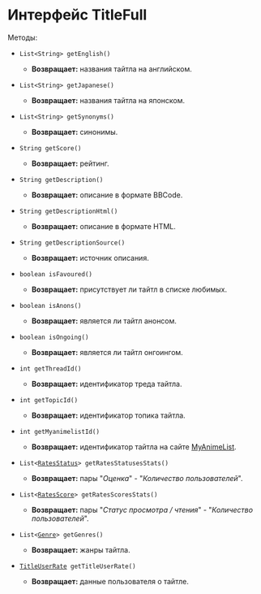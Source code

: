 [//]: # (Created by Firely-Pasha on 16.12.2017)

# Интерфейс TitleFull

Методы:

* `List<String> getEnglish()`
    * **Возвращает:** названия тайтла на английском.

* `List<String> getJapanese()`
    * **Возвращает:** названия тайтла на японском.

* `List<String> getSynonyms()`
    * **Возвращает:** синонимы.

* `String getScore()`
    * **Возвращает:** рейтинг.

* `String getDescription()`
    * **Возвращает:** описание в формате BBCode.

* `String getDescriptionHtml()`
    * **Возвращает:** описание в формате HTML.

* `String getDescriptionSource()`
    * **Возвращает:** источник описания.

* `boolean isFavoured()`
    * **Возвращает:** присутствует ли тайтл в списке любимых.

* `boolean isAnons()`
    * **Возвращает:** является ли тайтл анонсом.

* `boolean isOngoing()`
    * **Возвращает:** является ли тайтл онгоингом.

* `int getThreadId()`
    * **Возвращает:** идентификатор треда тайтла.

* `int getTopicId()`
    * **Возвращает:** идентификатор топика тайтла.

* `int getMyanimelistId()`
    * **Возвращает:** идентификатор тайтла на сайте [MyAnimeList](https://myanimelist.net/).

* `List<`[`RatesStatus`](../Items/RateStatus.md)`> getRatesStatusesStats()`
    * **Возвращает:** пары "*Оценка*" - "*Количество пользователей*".

* `List<`[`RatesScore`](../Items/RateScore.md)`> getRatesScoresStats()`
    * **Возвращает:** пары "*Статус просмотра / чтения*" - "*Количество пользователей*".

* `List<`[`Genre`](../Items/Genre.md)`> getGenres()`
    * **Возвращает:** жанры тайтла.

* [`TitleUserRate`](../Items/TitleUserRate.md)` getTitleUserRate()`
    * **Возвращает:** данные пользователя о тайтле.